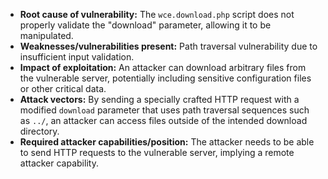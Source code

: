 - **Root cause of vulnerability:** The `wce.download.php` script does not properly validate the "download" parameter, allowing it to be manipulated.
- **Weaknesses/vulnerabilities present:** Path traversal vulnerability due to insufficient input validation.
- **Impact of exploitation:** An attacker can download arbitrary files from the vulnerable server, potentially including sensitive configuration files or other critical data.
- **Attack vectors:**  By sending a specially crafted HTTP request with a modified `download` parameter that uses path traversal sequences such as `../`, an attacker can access files outside of the intended download directory.
- **Required attacker capabilities/position:** The attacker needs to be able to send HTTP requests to the vulnerable server, implying a remote attacker capability.